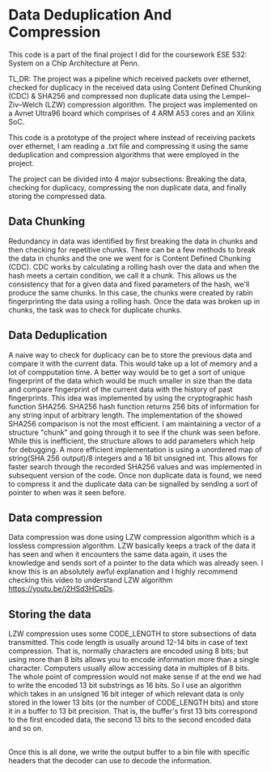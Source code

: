 # Data Deduplication And Compression

This code is a part of the final project I did for the coursework ESE 532: System on a Chip Architecture at Penn.

TL,DR: The project was a pipeline which received packets over ethernet, checked for duplicacy in the received data using Content Defined Chunking (CDC) & SHA256 and compressed non duplicate data using the Lempel–Ziv–Welch (LZW) compression algorithm. The project was implemented on a Avnet Ultra96 board which comprises of 4 ARM A53 cores and an Xilinx SoC.

This code is a prototype of the project where instead of receiving packets over ethernet, I am reading a .txt file and compressing it using the same deduplication and compression algorithms that were employed in the project. 

The project can be divided into 4 major subsections: Breaking the data, checking for duplicacy, compressing the non duplicate data, and finally storing the compressed data.

## Data Chunking

Redundancy in data was identified by first breaking the data in chunks and then checking for repetitive chunks. There can be a few methods to break the data in chunks and the one we went for is Content Defined Chunking (CDC). CDC works by calculating a rolling hash over the data and when the hash meets a certain condition, we call it a chunk. This allows us the consistency that for a given data and fixed parameters of the hash, we'll produce the same chunks. In this case, the chunks were created by rabin fingerprinting the data using a rolling hash. Once the data was broken up in chunks, the task was to check for duplicate chunks.  

## Data Deduplication

A naive way to check for duplicacy can be to store the previous data and compare it with the current data. This would take up a lot of memory and a lot of compputation time. A better way would be to get a sort of unique fingerprint of the data which would be much smaller in size than the data and compare fingerprint of the current data with the history of past fingerprints. This idea was implemented by using the cryptographic hash function SHA256. SHA256 hash function returns 256 bits of information for any string input of arbitrary length. The implementation of the showed SHA256 comparison is not the most efficient. I am maintaining a vector of a structure "chunk" and going through it to see if the chunk was seen before. While this is inefficient, the structure allows to add parameters which help for debugging. A more efficient implementation is using a unordered map of string(SHA 256 output)/8 integers and a 16 bit unsigned int. This allows for faster search through the recorded SHA256 values and was implemented in subsequent version of the code. Once non duplicate data is found, we need to compress it and the duplicate data can be signalled by sending a sort of pointer to when was it seen before.

## Data compression

Data compression was done using LZW compression algorithm which is a lossless compression algorithm. LZW basically keeps a track of the data it has seen and when it encounters the same data again, it uses the knowledge and sends sort of a pointer to the data which was already seen. I know this is an absolutely awful explanation and I highly recommend checking this video to understand LZW algorithm https://youtu.be/j2HSd3HCpDs. 

## Storing the data

LZW compression uses some CODE_LENGTH to store subsections of data transmitted. This code length is usually around 12-14 bits in case of text compression. That is, normally characters are encoded using 8 bits; but using more than 8 bits allows you to encode information more than a single character. Computers usually allow accessing data in multiples of 8 bits. The whole point of compression would not make sense if at the end we had to write the encoded 13 bit substrings as 16 bits. So I use an algorithm which takes in an unsigned 16 bit integer of which relevant data is only stored in the lower 13 bits (or the number of CODE_LENGTH bits) and store it in a buffer to 13 bit precision. That is, the buffer's first 13 bits correspond to the first encoded data, the second 13 bits to the second encoded data and so on.  

##

Once this is all done, we write the output buffer to a bin file with specific headers that the decoder can use to decode the information.
